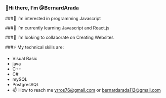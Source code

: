 ### 👋Hi there, I’m @BernardArada

###👀 I’m interested in programming Javascript 

###🌱 I’m currently learning Javascript and React.js

###💞️ I’m looking to collaborate on Creating Websites

###⚡ My technical skills are:
- Visual Basic
- java
- C++
- C#
- mySQL
- PostgresSQL
- 📫 How to reach me yrros76@gmail.com or bernardarada112@gmail.com  
